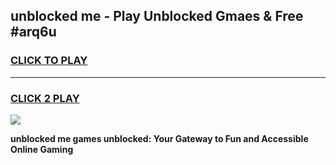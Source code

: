 
## unblocked me - Play Unblocked Gmaes & Free #arq6u
<h3>
<a href="https://news.freeplayer.one?title=unblocked_me&ref=24F">CLICK TO PLAY</a></h3>
<hr>

<h3>
<a href="https://news.freeplayer.one?title=unblocked_me&ref=24F">CLICK 2 PLAY</a>
  
</h3>

<a href="https://news.freeplayer.one?title=unblocked_me&ref=24F/"><img src="https://clearcache.store/games.png"></a>


**unblocked me games unblocked: Your Gateway to Fun and Accessible Online Gaming**

